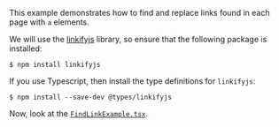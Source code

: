 This example demonstrates how to find and replace links found in each page with `a` elements.

We will use the [linkifyjs](https://github.com/Soapbox/linkifyjs) library, so ensure that the following package is installed:

~~~ console
$ npm install linkifyjs
~~~

If you use Typescript, then install the type definitions for `linkifyjs`:

~~~ console
$ npm install --save-dev @types/linkifyjs
~~~

Now, look at the [`FindLinkExample.tsx`](FindLinkExample.tsx).